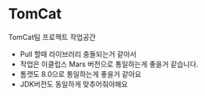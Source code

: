# TomCat
TomCat팀 프로젝트 작업공간
* Pull 할때 라이브러리 충돌되는거 같아서
* 작업은 이클립스 Mars 버전으로 통일하는게 좋을거 같습니다.
* 톰캣도 8.0으로 통일하는게 좋을거 같아요
* JDK버전도 동일하게 맞추어줘야해요
